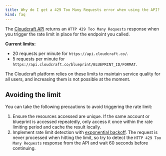 ```yaml
---
title: Why do I get a 429 Too Many Requests error when using the API?
kind: faq
---
```


The [Cloudcraft API][1] returns an `HTTP 429 Too Many Requests` response when you trigger the rate limit in place for the endpoint you called.

**Current limits:**

- 20 requests per minute for `https://api.cloudcraft.co/`.
- 5 requests per minute for `https://api.cloudcraft.co/blueprint/BLUEPRINT_ID/FORMAT`.

The Cloudcraft platform relies on these limits to maintain service quality for all users, and increasing them is not possible at the moment.

## Avoiding the limit

You can take the following precautions to avoid triggering the rate limit:

1. Ensure the resources accessed are unique. If the same account or blueprint is accessed repeatedly, only access it once within the rate limiting period and cache the result locally.
2. Implement rate limit detection with [exponential backoff][2]. The request is never processed when hitting the limit, so try to detect the `HTTP 429 Too Many Requests` response from the API and wait 60 seconds before continuing.

[1]: https://developers.cloudcraft.co/
[2]: https://docs.aws.amazon.com/general/latest/gr/api-retries.html

